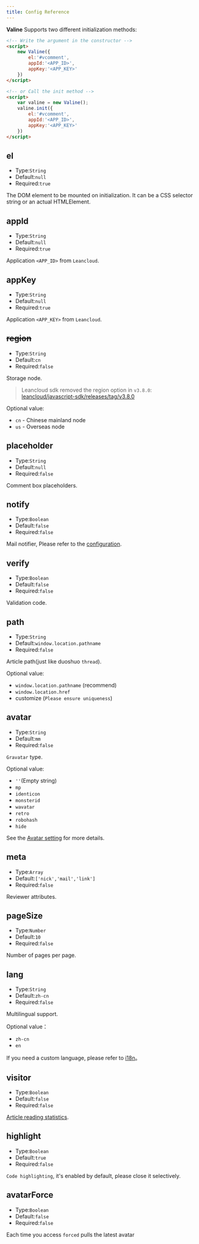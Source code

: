 ```yaml
---
title: Config Reference
---
```


**Valine** Supports two different initialization methods:
```html
<!-- Write the argument in the constructor -->
<script>
    new Valine({
        el:'#vcomment',
        appId:'<APP_ID>',
        appKey:'<APP_KEY>'
    })
</script>

<!-- or Call the init method -->
<script>
    var valine = new Valine();
    valine.init({
        el:'#vcomment',
        appId:'<APP_ID>',
        appKey:'<APP_KEY>'
    })
</script>
```

## el
- Type:`String`
- Default:`null`
- Required:`true`

The DOM element to be mounted on initialization. It can be a CSS selector string or an actual HTMLElement.

## appId
- Type:`String`
- Default:`null`
- Required:`true`

Application `<APP_ID>` from `Leancloud`.

## appKey
- Type:`String`
- Default:`null`
- Required:`true`

Application `<APP_KEY>` from `Leancloud`.

## <del>region</del>
- Type:`String`
- Default:`cn`
- Required:`false`

Storage node.

> Leancloud sdk removed the region option in `v3.8.0`:  
>  [leancloud/javascript-sdk/releases/tag/v3.8.0](https://github.com/leancloud/javascript-sdk/releases/tag/v3.8.0)

Optional value:

- `cn` - Chinese mainland node
- `us` - Overseas node

## placeholder
- Type:`String`
- Default:`null`
- Required:`false`

Comment box placeholders.

## notify
- Type:`Boolean`
- Default:`false`
- Required:`false`

Mail notifier, Please refer to the [configuration](https://github.com/xCss/Valine/wiki/Valine-%E8%AF%84%E8%AE%BA%E7%B3%BB%E7%BB%9F%E4%B8%AD%E7%9A%84%E9%82%AE%E4%BB%B6%E6%8F%90%E9%86%92%E8%AE%BE%E7%BD%AE).


## verify
- Type:`Boolean`
- Default:`false`
- Required:`false`

Validation code.

## path
- Type:`String`
- Default:`window.location.pathname`
- Required:`false`

Article path(just like duoshuo `thread`).

Optional value:
- `window.location.pathname` (recommend)
- `window.location.href`
- customize (`Please ensure uniqueness`)

## avatar
- Type:`String`
- Default:`mm`
- Required:`false`

`Gravatar` type. 

Optional value:
- `''`(Empty string)
- `mp`
- `identicon`
- `monsterid`
- `wavatar`
- `retro`
- `robohash`
- `hide` 

See the [Avatar setting](/en/avatar.html) for more details.


## meta
- Type:`Array`
- Default:`['nick','mail','link']`
- Required:`false`

Reviewer attributes.

## pageSize
- Type:`Number`
- Default:`10`
- Required:`false`

Number of pages per page.


## lang
- Type:`String`
- Default:`zh-cn`
- Required:`false`

Multilingual support.

Optional value：
- `zh-cn`
- `en`

If you need a custom language, please refer to [i18n](/en/i18n.html)。


## visitor
- Type:`Boolean`
- Default:`false`
- Required:`false`

[Article reading statistics](/en/visitor.html).


## highlight
- Type:`Boolean`
- Default:`true`
- Required:`false`

`Code highlighting`, it's enabled by default, please close it selectively.

## avatarForce
- Type:`Boolean`
- Default:`false`
- Required:`false`
  
Each time you access `forced` pulls the latest avatar